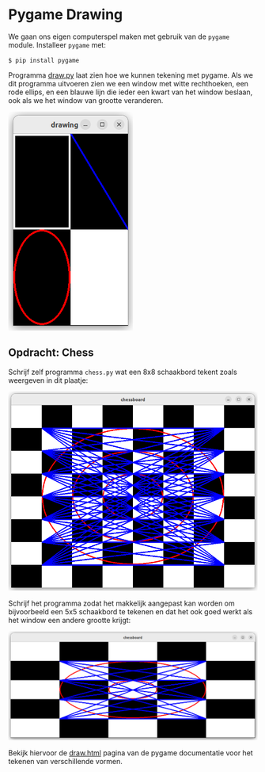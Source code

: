# Pygame Drawing

We gaan ons eigen computerspel maken met gebruik van de `pygame`
module. Installeer `pygame` met:

```console
$ pip install pygame
```

Programma [draw.py](draw.py) laat zien hoe we kunnen tekening met
pygame. Als we dit programma uitvoeren zien we een window met witte
rechthoeken, een rode ellips, en een blauwe lijn die ieder een kwart
van het window beslaan, ook als we het window van grootte veranderen.

![draw.png](draw.png)

## Opdracht: Chess

Schrijf zelf programma `chess.py` wat een 8x8 schaakbord tekent zoals
weergeven in dit plaatje:

![chess8.png](chess8.png)

Schrijf het programma zodat het makkelijk aangepast kan worden om
bijvoorbeeld een 5x5 schaakbord te tekenen en dat het ook goed werkt
als het window een andere grootte krijgt:

![chess5.png](chess5.png)

Bekijk hiervoor de [draw.html](https://www.pygame.org/docs/ref/draw.html)
pagina van de pygame documentatie voor het tekenen van verschillende
vormen.
